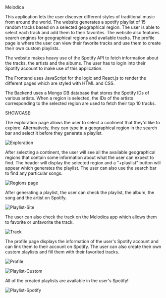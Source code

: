 Melodica

This application lets the user discover different styles of traditional music from around the world. The website generates a spotify playlist of 15 random tracks based 
on a selected geographical region. The user is able to select each track and add them to their favorites. The website also features search engines for geographical 
regions and available tracks. The profile page is where the user can view their favorite tracks and use them to create their own custom playlists.

The website makes heavy use of the Spotify API to fetch information about the tracks, the artists and the albums. The user has to login into their Spotify account 
to make use of this application. 

The Frontend uses JavaScript for the logic and React.js to render the different pages which are styled with HTML and CSS.

The Backend uses a Mongo DB database that stores the Spotify IDs of various artists. When a region is selected, the IDs of the artists corresponding to the selected 
region are used to fetch their top 10 tracks. 

SHOWCASE:

The exploration page allows the user to select a continent that they'd like to explore. Alternatively, they can type in a geographical region in the search bar and 
select it before they generate a playlist.

![Exploration](https://user-images.githubusercontent.com/73728907/219441567-b60a2e0a-0b87-4c61-aefa-0b0171768298.png)

After selecting a continent, the user will see all the available geographical regions that contain some information about what the
user can expect to find. The header will display the selected region and a "+playlist" button will appear which generates the
playlist. The user can also use the search bar to find any particular songs.

![Regions page](https://user-images.githubusercontent.com/73728907/219442138-6d8cc6ab-f26b-4229-84b1-e991b41da7d2.png)

After generating a playlist, the user can check the playlist, the album, the song and the artist on Spotify.

![Playlist-Site](https://user-images.githubusercontent.com/73728907/219442997-17788825-2561-455b-912a-2905b3bfd125.png)

The user can also check the track on the Melodica app which allows them to favorite or unfavorite the track.
 
![Track](https://user-images.githubusercontent.com/73728907/219443480-f2bffa5d-8422-45c2-ae80-be04c51bf27b.png)

The profile page displays the information of the user's Spotify account and can link them to their account on Spotify. The user can also create their own custom 
playlists and fill them with their favorited tracks.

![Profile](https://user-images.githubusercontent.com/73728907/219443642-8c1c55a5-d96b-48a5-9af3-5f4ce6d77b14.png)

![Playlist-Custom](https://user-images.githubusercontent.com/73728907/219444583-83ee4185-c9b2-4c2f-b7ee-02fe44a6e999.png)

All of the created playlists are available in the user's Spotify! 

![Playlist-Spotify](https://user-images.githubusercontent.com/73728907/219445807-3ea56e74-87e0-4a0f-a542-4c6d9dc19c80.png)



